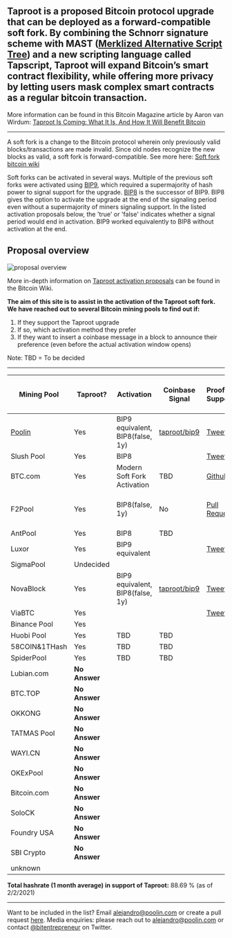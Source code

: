 ## Taproot is a proposed Bitcoin protocol upgrade that can be deployed as a forward-compatible soft fork. By combining the Schnorr signature scheme with MAST ([Merklized Alternative Script Tree](https://bitcoin.stackexchange.com/questions/99539/what-are-merklized-alternative-script-trees)) and a new scripting language called Tapscript, Taproot will expand Bitcoin’s smart contract flexibility, while offering more privacy by letting users mask complex smart contracts as a regular bitcoin transaction.
More information can be found in this Bitcoin Magazine article by Aaron van Wirdum: [Taproot Is Coming: What It Is, And How It Will Benefit Bitcoin](https://bitcoinmagazine.com/articles/taproot-coming-what-it-and-how-it-will-benefit-bitcoin)

------

A soft fork is a change to the Bitcoin protocol wherein only previously valid blocks/transactions are made invalid. Since old nodes recognize the new blocks as valid, a soft fork is forward-compatible. See more here: [Soft fork bitcoin wiki](https://en.bitcoin.it/wiki/Softfork) 

Soft forks can be activated in several ways. Multiple of the previous soft forks were activated using [BIP9](https://en.bitcoin.it/wiki/BIP_0009), which required a supermajority of hash power to signal support for the upgrade. [BIP8](https://en.bitcoin.it/wiki/BIP_0008) is the successor of BIP9. BIP8 gives the option to activate the upgrade at the end of the signaling period even without a supermajority of miners signaling support. In the listed activation proposals below, the 'true' or 'false' indicates whether a signal period would end in activation. BIP9 worked equivalently to BIP8 without activation at the end.

## Proposal overview

![proposal overview](https://en.bitcoin.it/w/images/en/1/19/Activation-timeline.png)

More in-depth information on [Taproot activation proposals](https://en.bitcoin.it/wiki/Taproot_activation_proposals) can be found in the Bitcoin Wiki.

**The aim of this site is to assist in the activation of the Taproot soft fork. We have reached out to several Bitcoin mining pools to find out if:**

1. If they support the Taproot upgrade
1. If so, which activation method they prefer
1. If they want to insert a coinbase message in a block to announce their preference (even before the actual activation window opens)

Note: TBD = To be decided

------

 Mining Pool |   Taproot?     |  Activation | Coinbase Signal | Proof of Support | [Global Hashrate % (1 month](https://btc.com/stats/pool?pool_mode=month) | LOT = TRUE or FALSE | EITHER
------------ | ------------- | ------------- | ------------- | ------------- | ------------- | ------------- | ------------- |
[Poolin](https://poolin.com) | Yes | BIP9 equivalent, BIP8(false, 1y) | [taproot/bip9](https://explorer.poolin.com/block/0000000000000000000698859d225da3129461173d6a9c07b2849edc9da0a12d) | [Tweet](https://twitter.com/officialpoolin/status/1329021070918230017) | 12.60 %	| LOT = FALSE |
Slush Pool | Yes | BIP8 |  | [Tweet](https://twitter.com/slush_pool/status/1329051461100204032) | 3.37 %	| |
BTC.com | Yes | Modern Soft Fork Activation | TBD | [Github](https://github.com/taprootactivation/Taproot-Activation/issues/10) | 11.16 %	| |
F2Pool | Yes | BIP8(false, 1y) | No | [Pull Request](https://github.com/taprootactivation/Taproot-Activation/pull/4) | 16.46 %	| | LOT = FALSE OR TRUE
AntPool | Yes | BIP8 | TBD | | 9.75 % | |
Luxor | Yes | BIP9 equivalent | | [Tweet](https://twitter.com/LuxorTechTeam/status/1329537408790978560) | 0.4% | |
SigmaPool | Undecided | | | | 0.20 %	| |
NovaBlock  | Yes | BIP9 equivalent, BIP8(false, 1y) | [taproot/bip9](https://explorer.poolin.com/block/000000000000000000099e89321b5b7942d9b615393965a2c8990dc6c431b745) | [Tweet](https://twitter.com/bitentrepreneur/status/1331570001552297984/likes) | 0.63 % | LOT = FALSE |
ViaBTC   | Yes | | | [Tweet](https://twitter.com/yhaiyang/status/1332402832075411456)| 7.50 %
Binance Pool | Yes | | | | 11.99 %	
Huobi Pool | Yes | TBD | TBD| | 8.63 %	
58COIN&1THash	| Yes | TBD | TBD| | 5.48 %	
SpiderPool	| Yes | TBD | TBD| | 0.52 %	
Lubian.com | **No Answer** | | | | 3.48 %
BTC.TOP | **No Answer** | | | | 1.98 %
OKKONG | **No Answer** |  | | | .34 %
TATMAS Pool | **No Answer** | | | | .56 %
WAYI.CN | **No Answer** | | | | .67 %
OKExPool | **No Answer** | | | | .54 %
Bitcoin.com | **No Answer** | | | | .02 %
SoloCK | **No Answer** |  | | | .02%
Foundry USA | **No Answer** |  | | | .56%
SBI Crypto | **No Answer** |  | | | .79%
unknown | | | | | 2.2 %


**Total hashrate (1 month average) in support of Taproot:** 88.69 % (as of 2/2/2021)

------

Want to be included in the list? Email <alejandro@poolin.com> or create a pull request [here](https://github.com/taprootactivation). 
Media enquiries: please reach out to <alejandro@poolin.com> or contact [@bitentrepreneur](https://twitter.com/bitentrepreneur) on Twitter.

